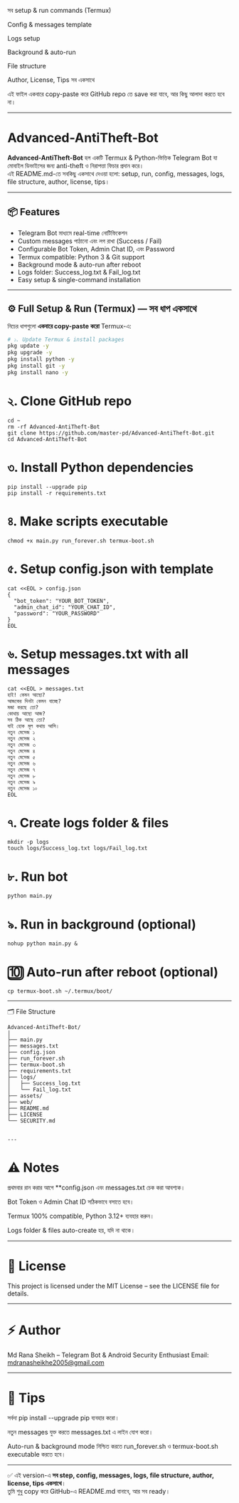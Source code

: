 সব setup & run commands (Termux)

Config & messages template

Logs setup

Background & auto-run

File structure

Author, License, Tips সব একসাথে


এই ফাইল একবারে copy-paste করে GitHub repo তে save করা যাবে, আর কিছু আলাদা করতে হবে না।


---

# Advanced-AntiTheft-Bot

**Advanced-AntiTheft-Bot** হল একটি Termux & Python-ভিত্তিক Telegram Bot যা মোবাইল ডিভাইসের জন্য anti-theft ও নিরাপত্তা ফিচার প্রদান করে।  
এই README.md-তে সবকিছু একসাথে দেওয়া হলো: setup, run, config, messages, logs, file structure, author, license, tips।

---

## 📦 Features

- Telegram Bot মাধ্যমে real-time নোটিফিকেশন  
- Custom messages পাঠানো এবং লগ রাখা (Success / Fail)  
- Configurable Bot Token, Admin Chat ID, এবং Password  
- Termux compatible: Python 3 & Git support  
- Background mode & auto-run after reboot  
- Logs folder: Success_log.txt & Fail_log.txt  
- Easy setup & single-command installation  

---

## ⚙️ Full Setup & Run (Termux) — সব ধাপ একসাথে

নিচের ধাপগুলো **একবারে copy-paste করো** Termux-এ:

```bash
# ১. Update Termux & install packages
pkg update -y
pkg upgrade -y
pkg install python -y
pkg install git -y
pkg install nano -y
```

# ২. Clone GitHub repo
```
cd ~
rm -rf Advanced-AntiTheft-Bot
git clone https://github.com/master-pd/Advanced-AntiTheft-Bot.git
cd Advanced-AntiTheft-Bot
```

# ৩. Install Python dependencies
```
pip install --upgrade pip
pip install -r requirements.txt
```
# ৪. Make scripts executable
```
chmod +x main.py run_forever.sh termux-boot.sh
```
# ৫. Setup config.json with template
````
cat <<EOL > config.json
{
  "bot_token": "YOUR_BOT_TOKEN",
  "admin_chat_id": "YOUR_CHAT_ID",
  "password": "YOUR_PASSWORD"
}
EOL
````
# ৬. Setup messages.txt with all messages
```
cat <<EOL > messages.txt
হাই! কেমন আছো?
আজকের দিনটা কেমন যাচ্ছে?
মজা করছে তো?
কোথায় আছো আজ?
সব ঠিক আছে তো?
যাই হোক মূল কথায় আসি।
নতুন মেসেজ ১
নতুন মেসেজ ২
নতুন মেসেজ ৩
নতুন মেসেজ ৪
নতুন মেসেজ ৫
নতুন মেসেজ ৬
নতুন মেসেজ ৭
নতুন মেসেজ ৮
নতুন মেসেজ ৯
নতুন মেসেজ ১০
EOL
````

# ৭. Create logs folder & files
```
mkdir -p logs
touch logs/Success_log.txt logs/Fail_log.txt
```
# ৮. Run bot
```
python main.py
```
# ৯. Run in background (optional)
```
nohup python main.py &
```
# 🔟 Auto-run after reboot (optional)
```
cp termux-boot.sh ~/.termux/boot/
```

---

🗂️ File Structure
```
Advanced-AntiTheft-Bot/
│
├── main.py
├── messages.txt
├── config.json
├── run_forever.sh
├── termux-boot.sh
├── requirements.txt
├── logs/
│   ├── Success_log.txt
│   └── Fail_log.txt
├── assets/
├── web/
├── README.md
├── LICENSE
└── SECURITY.md


---
```

# ⚠️ Notes

প্রথমবার রান করার আগে **config.json এবং messages.txt চেক করা আবশ্যক।

Bot Token ও Admin Chat ID সঠিকভাবে বসাতে হবে।

Termux 100% compatible, Python 3.12+ ব্যবহার করুন।

Logs folder & files auto-create হয়, যদি না থাকে।



---


# 📜 License

This project is licensed under the MIT License – see the LICENSE file for details.


---

# ⚡ Author

Md Rana Sheikh – Telegram Bot & Android Security Enthusiast
Email: mdranasheikhe2005@gmail.com


---

# 🔹 Tips

সর্বদা pip install --upgrade pip ব্যবহার করো।

নতুন messages যুক্ত করতে messages.txt এ লাইন যোগ করো।

Auto-run & background mode নিশ্চিত করতে run_forever.sh ও termux-boot.sh executable করতে হবে।


---

✅ এই version-এ **সব step, config, messages, logs, file structure, author, license, tips একসাথে**।  
তুমি শুধু copy করে GitHub-এ README.md বানাবে, আর সব ready। 

